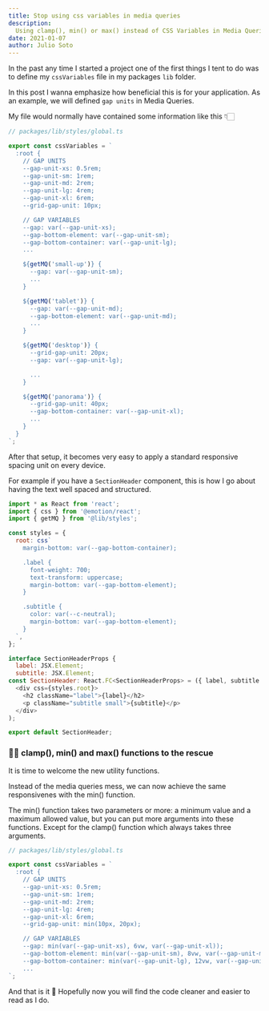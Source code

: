 ```yaml
---
title: Stop using css variables in media queries
description:
  Using clamp(), min() or max() instead of CSS Variables in Media Queries still makes a great responsive UX with a lot less code
date: 2021-01-07
author: Julio Soto
---
```



In the past any time I started a project one of the first things I tent to do
was to define my `cssVariables` file in my packages `lib` folder.

In this post I wanna emphasize how beneficial this is for your application. As
an example, we will defined `gap units` in Media Queries.

My file would normally have contained some information like this 👇🏻

```ts
// packages/lib/styles/global.ts

export const cssVariables = `
  :root {
    // GAP UNITS
    --gap-unit-xs: 0.5rem;
    --gap-unit-sm: 1rem;
    --gap-unit-md: 2rem;
    --gap-unit-lg: 4rem;
    --gap-unit-xl: 6rem;
    --grid-gap-unit: 10px;

    // GAP VARIABLES
    --gap: var(--gap-unit-xs);
    --gap-bottom-element: var(--gap-unit-sm);
    --gap-bottom-container: var(--gap-unit-lg);
    ...

    ${getMQ('small-up')} {
      --gap: var(--gap-unit-sm);
      ...
    }

    ${getMQ('tablet')} {
      --gap: var(--gap-unit-md);
      --gap-bottom-element: var(--gap-unit-md);
      ...
    }

    ${getMQ('desktop')} {
      --grid-gap-unit: 20px;
      --gap: var(--gap-unit-lg);

      ...
    }

    ${getMQ('panorama')} {
      --grid-gap-unit: 40px;
      --gap-bottom-container: var(--gap-unit-xl);
      ...
    }
  }
`;
```

After that setup, it becomes very easy to apply a standard responsive spacing
unit on every device.

For example if you have a `SectionHeader` component, this is how I go about
having the text well spaced and structured.

```jsx
import * as React from 'react';
import { css } from '@emotion/react';
import { getMQ } from '@lib/styles';

const styles = {
  root: css`
    margin-bottom: var(--gap-bottom-container);

    .label {
      font-weight: 700;
      text-transform: uppercase;
      margin-bottom: var(--gap-bottom-element);
    }

    .subtitle {
      color: var(--c-neutral);
      margin-bottom: var(--gap-bottom-element);
    }
  `,
};

interface SectionHeaderProps {
  label: JSX.Element;
  subtitle: JSX.Element;
const SectionHeader: React.FC<SectionHeaderProps> = ({ label, subtitle }) => (
  <div css={styles.root}>
    <h2 className="label">{label}</h2>
    <p className="subtitle small">{subtitle}</p>
  </div>
);

export default SectionHeader;
```

### 👋🏻 clamp(), min() and max() functions to the rescue

It is time to welcome the new utility functions.

Instead of the media queries mess, we can now achieve the same responsivenes
with the min() function.

The min() function takes two parameters or more: a minimum value and a maximum
allowed value, but you can put more arguments into these functions. Except for
the clamp() function which always takes three arguments.

```ts
// packages/lib/styles/global.ts

export const cssVariables = `
  :root {
    // GAP UNITS
    --gap-unit-xs: 0.5rem;
    --gap-unit-sm: 1rem;
    --gap-unit-md: 2rem;
    --gap-unit-lg: 4rem;
    --gap-unit-xl: 6rem;
    --grid-gap-unit: min(10px, 20px);

    // GAP VARIABLES
    --gap: min(var(--gap-unit-xs), 6vw, var(--gap-unit-xl));
    --gap-bottom-element: min(var(--gap-unit-sm), 8vw, var(--gap-unit-md));
    --gap-bottom-container: min(var(--gap-unit-lg), 12vw, var(--gap-unit-xl));
    ...
`;
```

And that is it 🎉 Hopefully now you will find the code cleaner and easier to
read as I do.

<br />
